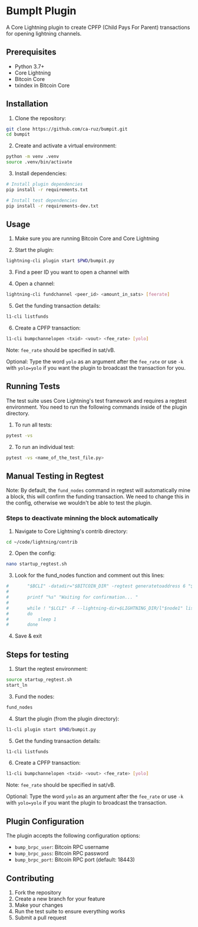 # BumpIt Plugin

A Core Lightning plugin to create CPFP (Child Pays For Parent) transactions for opening lightning channels.

## Prerequisites

- Python 3.7+
- Core Lightning
- Bitcoin Core
- txindex in Bitcoin Core

## Installation

1. Clone the repository:
```bash
git clone https://github.com/ca-ruz/bumpit.git
cd bumpit
```

2. Create and activate a virtual environment:
```bash
python -m venv .venv
source .venv/bin/activate
```

3. Install dependencies:
```bash
# Install plugin dependencies
pip install -r requirements.txt

# Install test dependencies
pip install -r requirements-dev.txt
```

## Usage

1. Make sure you are running Bitcoin Core and Core Lightning

2. Start the plugin:
```bash
lightning-cli plugin start $PWD/bumpit.py
```

3. Find a peer ID you want to open a channel with

4. Open a channel:
```bash
lightning-cli fundchannel <peer_id> <amount_in_sats> [feerate]
```

5. Get the funding transaction details:
```bash
l1-cli listfunds
```

6. Create a CPFP transaction:
```bash
l1-cli bumpchannelopen <txid> <vout> <fee_rate> [yolo]
```

Note: `fee_rate` should be specified in sat/vB.

Optional: Type the word `yolo` as an argument after the `fee_rate` or use `-k` with `yolo=yolo` if you want the plugin to broadcast the transaction for you.

## Running Tests

The test suite uses Core Lightning's test framework and requires a regtest environment.
You need to run the following commands inside of the plugin directory.

1. To run all tests:
```bash
pytest -vs
```

2. To run an individual test:
```bash
pytest -vs <name_of_the_test_file.py>
```

## Manual Testing in Regtest

Note: By default, the `fund_nodes` command in regtest will automatically mine a block, this will confirm the funding transaction. We need to change this in the config, otherwise we wouldn't be able to test the plugin.

### Steps to deactivate minning the block automatically

1. Navigate to Core Lightning's contrib directory:
```bash
cd ~/code/lightning/contrib
```

2. Open the config:
```bash
nano startup_regtest.sh 
```

3. Look for the fund_nodes function and comment out this lines:
```bash
#		"$BCLI" -datadir="$BITCOIN_DIR" -regtest generatetoaddress 6 "$ADDRESS" > /dev/null
#
#		printf "%s" "Waiting for confirmation... "
#
#		while ! "$LCLI" -F --lightning-dir=$LIGHTNING_DIR/l"$node1" listchannels | grep -q "channels"
#		do
#			sleep 1
#		done
```

4. Save & exit

## Steps for testing

1. Start the regtest environment:
```bash
source startup_regtest.sh
start_ln
```

3. Fund the nodes:
```bash
fund_nodes
```

4. Start the plugin (from the plugin directory):
```bash
l1-cli plugin start $PWD/bumpit.py
```

5. Get the funding transaction details:
```bash
l1-cli listfunds
```

6. Create a CPFP transaction:
```bash
l1-cli bumpchannelopen <txid> <vout> <fee_rate> [yolo]
```
Note: `fee_rate` should be specified in sat/vB.
    
Optional: Type the word `yolo` as an argument after the `fee_rate` or use `-k` with `yolo=yolo` if you want the plugin to broadcast the transaction.

## Plugin Configuration

The plugin accepts the following configuration options:

- `bump_brpc_user`: Bitcoin RPC username
- `bump_brpc_pass`: Bitcoin RPC password
- `bump_brpc_port`: Bitcoin RPC port (default: 18443)

## Contributing

1. Fork the repository
2. Create a new branch for your feature
3. Make your changes
4. Run the test suite to ensure everything works
5. Submit a pull request
